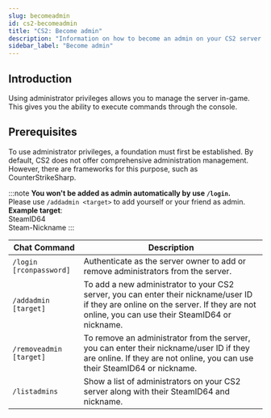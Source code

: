 ```yaml
---
slug: becomeadmin
id: cs2-becomeadmin
title: "CS2: Become admin"
description: "Information on how to become an admin on your CS2 server from FSHOST"
sidebar_label: "Become admin"
---
```




## Introduction

Using administrator privileges allows you to manage the server in-game. This gives you the ability to execute commands through the console.

## Prerequisites
To use administrator privileges, a foundation must first be established. By default, CS2 does not offer comprehensive administration management. However, there are frameworks for this purpose, such as CounterStrikeSharp.


:::note
**You won't be added as admin automatically by use `/login`.**
<br />
Please use `/addadmin <target>` to add yourself or your friend as admin.
<br />**Example target**:
<br />SteamID64
<br />Steam-Nickname
:::

| Chat Command | Description |
| ------------ | ----------- |
| `/login [rconpassword]` | Authenticate as the server owner to add or remove administrators from the server. |
| `/addadmin [target]` | To add a new administrator to your CS2 server, you can enter their nickname/user ID if they are online on the server. If they are not online, you can use their SteamID64 or nickname. |
| `/removeadmin [target]` | To remove an administrator from the server, you can enter their nickname/user ID if they are online. If they are not online, you can use their SteamID64 or nickname. |
| `/listadmins` | Show a list of administrators on your CS2 server along with their SteamID64 and nickname. |
